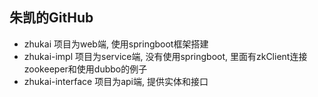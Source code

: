 ## 朱凯的GitHub

* zhukai 项目为web端, 使用springboot框架搭建
* zhukai-impl 项目为service端, 没有使用springboot, 里面有zkClient连接zookeeper和使用dubbo的例子
* zhukai-interface 项目为api端, 提供实体和接口
